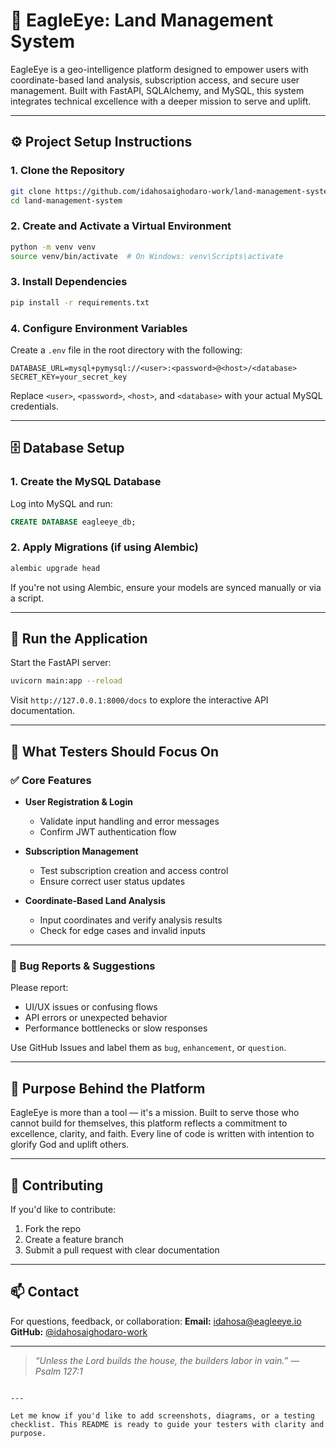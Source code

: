 # 🦅 EagleEye: Land Management System

EagleEye is a geo-intelligence platform designed to empower users with coordinate-based land analysis, subscription access, and secure user management. Built with FastAPI, SQLAlchemy, and MySQL, this system integrates technical excellence with a deeper mission to serve and uplift.

---

## ⚙️ Project Setup Instructions

### 1. Clone the Repository
```bash
git clone https://github.com/idahosaighodaro-work/land-management-system.git
cd land-management-system
```

### 2. Create and Activate a Virtual Environment
```bash
python -m venv venv
source venv/bin/activate  # On Windows: venv\Scripts\activate
```

### 3. Install Dependencies
```bash
pip install -r requirements.txt
```

### 4. Configure Environment Variables
Create a `.env` file in the root directory with the following:
```
DATABASE_URL=mysql+pymysql://<user>:<password>@<host>/<database>
SECRET_KEY=your_secret_key
```

Replace `<user>`, `<password>`, `<host>`, and `<database>` with your actual MySQL credentials.

---

## 🗄️ Database Setup

### 1. Create the MySQL Database
Log into MySQL and run:
```sql
CREATE DATABASE eagleeye_db;
```

### 2. Apply Migrations (if using Alembic)
```bash
alembic upgrade head
```

If you're not using Alembic, ensure your models are synced manually or via a script.

---

## 🚀 Run the Application
Start the FastAPI server:
```bash
uvicorn main:app --reload
```

Visit `http://127.0.0.1:8000/docs` to explore the interactive API documentation.

---

## 🧪 What Testers Should Focus On

### ✅ Core Features
- **User Registration & Login**  
  - Validate input handling and error messages  
  - Confirm JWT authentication flow

- **Subscription Management**  
  - Test subscription creation and access control  
  - Ensure correct user status updates

- **Coordinate-Based Land Analysis**  
  - Input coordinates and verify analysis results  
  - Check for edge cases and invalid inputs

---

### 🐞 Bug Reports & Suggestions
Please report:
- UI/UX issues or confusing flows
- API errors or unexpected behavior
- Performance bottlenecks or slow responses

Use GitHub Issues and label them as `bug`, `enhancement`, or `question`.

---

## 🙏 Purpose Behind the Platform

EagleEye is more than a tool — it's a mission. Built to serve those who cannot build for themselves, this platform reflects a commitment to excellence, clarity, and faith. Every line of code is written with intention to glorify God and uplift others.

---

## 🤝 Contributing

If you'd like to contribute:
1. Fork the repo
2. Create a feature branch
3. Submit a pull request with clear documentation

---

## 📫 Contact

For questions, feedback, or collaboration:
**Email:** idahosa@eagleeye.io  
**GitHub:** [@idahosaighodaro-work](https://github.com/idahosaighodaro-work)

---

> _“Unless the Lord builds the house, the builders labor in vain.” — Psalm 127:1_

```

---

Let me know if you'd like to add screenshots, diagrams, or a testing checklist. This README is ready to guide your testers with clarity and purpose.
